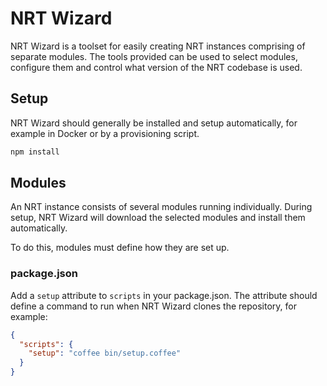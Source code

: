 # NRT Wizard

NRT Wizard is a toolset for easily creating NRT instances comprising
of separate modules. The tools provided can be used to select modules,
configure them and control what version of the NRT codebase is used.

## Setup

NRT Wizard should generally be installed and setup automatically, for
example in Docker or by a provisioning script.

```bash
npm install
```

## Modules

An NRT instance consists of several modules running individually. During
setup, NRT Wizard will download the selected modules and install them
automatically.

To do this, modules must define how they are set up.

### package.json

Add a `setup` attribute to `scripts` in your package.json. The attribute
should define a command to run when NRT Wizard clones the repository,
for example:

```json
{
  "scripts": {
    "setup": "coffee bin/setup.coffee"
  }
}
```
